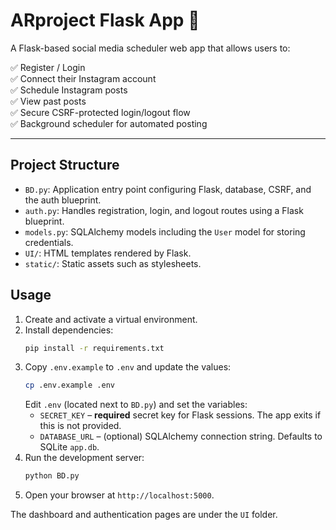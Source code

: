 # ARproject Flask App 🚀

A Flask-based social media scheduler web app that allows users to:

✅ Register / Login  
✅ Connect their Instagram account  
✅ Schedule Instagram posts  
✅ View past posts  
✅ Secure CSRF-protected login/logout flow  
✅ Background scheduler for automated posting  

---

## Project Structure

- `BD.py`: Application entry point configuring Flask, database, CSRF, and the auth blueprint.
- `auth.py`: Handles registration, login, and logout routes using a Flask blueprint.
- `models.py`: SQLAlchemy models including the `User` model for storing credentials.
- `UI/`: HTML templates rendered by Flask.
- `static/`: Static assets such as stylesheets.

## Usage

1. Create and activate a virtual environment.
2. Install dependencies:
   ```bash
   pip install -r requirements.txt
   ```
3. Copy `.env.example` to `.env` and update the values:
   ```bash
   cp .env.example .env
   ```
   Edit `.env` (located next to `BD.py`) and set the variables:
   - `SECRET_KEY` – **required** secret key for Flask sessions. The app exits if this is not provided.
   - `DATABASE_URL` – (optional) SQLAlchemy connection string. Defaults to SQLite `app.db`.
4. Run the development server:
   ```bash
   python BD.py
   ```
5. Open your browser at `http://localhost:5000`.

The dashboard and authentication pages are under the `UI` folder.

